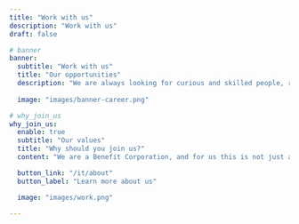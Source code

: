 ```yaml
---
title: "Work with us"
description: "Work with us"
draft: false

# banner
banner:
  subtitle: "Work with us"
  title: "Our opportunities"
  description: "We are always looking for curious and skilled people, ready to grow with us. Discover the open positions and find the one that best matches your skills and aspirations."
  
  image: "images/banner-career.png"

# why_join_us
why_join_us:
  enable: true
  subtitle: "Our values"
  title: "Why should you join us?"
  content: "We are a Benefit Corporation, and for us this is not just a title: it’s a daily commitment. We believe technology must be transparent and explainable, open and shared, sustainable and accessible to everyone. We are guided by responsibility toward people, communities, and the environment, because innovation means creating lasting value. <br>Joining muleML means becoming part of a team that learns every day, putting curiosity and expertise at the service of real solutions, built with rigor but also with passion."

  button_link: "/it/about"
  button_label: "Learn more about us"

  image: "images/work.png"

---
```

